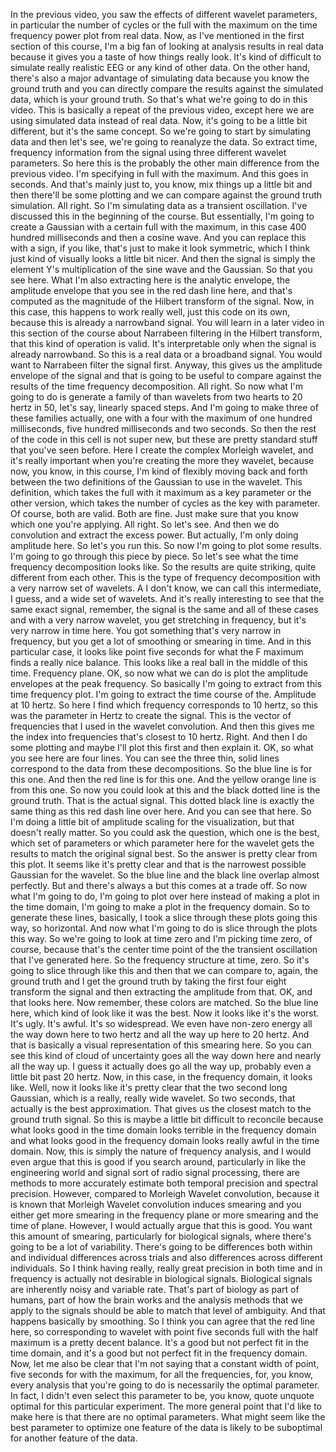  In the previous video, you saw the effects of different wavelet parameters, in particular the number of cycles or the full with the maximum on the time frequency power plot from real data. Now, as I've mentioned in the first section of this course, I'm a big fan of looking at analysis results in real data because it gives you a taste of how things really look. It's kind of difficult to simulate really realistic EEG or any kind of other data. On the other hand, there's also a major advantage of simulating data because you know the ground truth and you can directly compare the results against the simulated data, which is your ground truth. So that's what we're going to do in this video. This is basically a repeat of the previous video, except here we are using simulated data instead of real data. Now, it's going to be a little bit different, but it's the same concept. So we're going to start by simulating data and then let's see, we're going to reanalyze the data. So extract time, frequency information from the signal using three different wavelet parameters. So here this is the probably the other main difference from the previous video. I'm specifying in full with the maximum. And this goes in seconds. And that's mainly just to, you know, mix things up a little bit and then there'll be some plotting and we can compare against the ground truth simulation. All right. So I'm simulating data as a transient oscillation. I've discussed this in the beginning of the course. But essentially, I'm going to create a Gaussian with a certain full with the maximum, in this case 400 hundred milliseconds and then a cosine wave. And you can replace this with a sign, if you like, that's just to make it look symmetric, which I think just kind of visually looks a little bit nicer. And then the signal is simply the element Y's multiplication of the sine wave and the Gaussian. So that you see here. What I'm also extracting here is the analytic envelope, the amplitude envelope that you see in the red dash line here, and that's computed as the magnitude of the Hilbert transform of the signal. Now, in this case, this happens to work really well, just this code on its own, because this is already a narrowband signal. You will learn in a later video in this section of the course about Narrabeen filtering in the Hilbert transform, that this kind of operation is valid. It's interpretable only when the signal is already narrowband. So this is a real data or a broadband signal. You would want to Narrabeen filter the signal first. Anyway, this gives us the amplitude envelope of the signal and that is going to be useful to compare against the results of the time frequency decomposition. All right. So now what I'm going to do is generate a family of than wavelets from two hearts to 20 hertz in 50, let's say, linearly spaced steps. And I'm going to make three of these families actually, one with a four with the maximum of one hundred milliseconds, five hundred milliseconds and two seconds. So then the rest of the code in this cell is not super new, but these are pretty standard stuff that you've seen before. Here I create the complex Morleigh wavelet, and it's really important when you're creating the more they wavelet, because now, you know, in this course, I'm kind of flexibly moving back and forth between the two definitions of the Gaussian to use in the wavelet. This definition, which takes the full with it maximum as a key parameter or the other version, which takes the number of cycles as the key with parameter. Of course, both are valid. Both are fine. Just make sure that you know which one you're applying. All right. So let's see. And then we do convolution and extract the excess power. But actually, I'm only doing amplitude here. So let's you run this. So now I'm going to plot some results. I'm going to go through this piece by piece. So let's see what the time frequency decomposition looks like. So the results are quite striking, quite different from each other. This is the type of frequency decomposition with a very narrow set of wavelets. A I don't know, we can call this intermediate, I guess, and a wide set of wavelets. And it's really interesting to see that the same exact signal, remember, the signal is the same and all of these cases and with a very narrow wavelet, you get stretching in frequency, but it's very narrow in time here. You got something that's very narrow in frequency, but you get a lot of smoothing or smearing in time. And in this particular case, it looks like point five seconds for what the F maximum finds a really nice balance. This looks like a real ball in the middle of this time. Frequency plane. OK, so now what we can do is plot the amplitude envelopes at the peak frequency. So basically I'm going to extract from this time frequency plot. I'm going to extract the time course of the. Amplitude at 10 hertz. So here I find which frequency corresponds to 10 hertz, so this was the parameter in Hertz to create the signal. This is the vector of frequencies that I used in the wavelet convolution. And then this gives me the index into frequencies that's closest to 10 hertz. Right. And then I do some plotting and maybe I'll plot this first and then explain it. OK, so what you see here are four lines. You can see the three thin, solid lines correspond to the data from these decompositions. So the blue line is for this one. And then the red line is for this one. And the yellow orange line is from this one. So now you could look at this and the black dotted line is the ground truth. That is the actual signal. This dotted black line is exactly the same thing as this red dash line over here. And you can see that here. So I'm doing a little bit of amplitude scaling for the visualization, but that doesn't really matter. So you could ask the question, which one is the best, which set of parameters or which parameter here for the wavelet gets the results to match the original signal best. So the answer is pretty clear from this plot. It seems like it's pretty clear and that is the narrowest possible Gaussian for the wavelet. So the blue line and the black line overlap almost perfectly. But and there's always a but this comes at a trade off. So now what I'm going to do, I'm going to plot over here instead of making a plot in the time domain, I'm going to make a plot in the frequency domain. So to generate these lines, basically, I took a slice through these plots going this way, so horizontal. And now what I'm going to do is slice through the plots this way. So we're going to look at time zero and I'm picking time zero, of course, because that's the center time point of the the transient oscillation that I've generated here. So the frequency structure at time, zero. So it's going to slice through like this and then that we can compare to, again, the ground truth and I get the ground truth by taking the first four eight transform the signal and then extracting the amplitude from that. OK, and that looks here. Now remember, these colors are matched. So the blue line here, which kind of look like it was the best. Now it looks like it's the worst. It's ugly. It's awful. It's so widespread. We even have non-zero energy all the way down here to two hertz and all the way up here to 20 hertz. And that is basically a visual representation of this smearing here. So you can see this kind of cloud of uncertainty goes all the way down here and nearly all the way up. I guess it actually does go all the way up, probably even a little bit past 20 hertz. Now, in this case, in the frequency domain, it looks like. Well, now it looks like it's pretty clear that the two second long Gaussian, which is a really, really wide wavelet. So two seconds, that actually is the best approximation. That gives us the closest match to the ground truth signal. So this is maybe a little bit difficult to reconcile because what looks good in the time domain looks terrible in the frequency domain and what looks good in the frequency domain looks really awful in the time domain. Now, this is simply the nature of frequency analysis, and I would even argue that this is good if you search around, particularly in like the engineering world and signal sort of radio signal processing, there are methods to more accurately estimate both temporal precision and spectral precision. However, compared to Morleigh Wavelet convolution, because it is known that Morleigh Wavelet convolution induces smearing and you either get more smearing in the frequency plane or more smearing and the time of plane. However, I would actually argue that this is good. You want this amount of smearing, particularly for biological signals, where there's going to be a lot of variability. There's going to be differences both within and individual differences across trials and also differences across different individuals. So I think having really, really great precision in both time and in frequency is actually not desirable in biological signals. Biological signals are inherently noisy and variable rate. That's part of biology as part of humans, part of how the brain works and the analysis methods that we apply to the signals should be able to match that level of ambiguity. And that happens basically by smoothing. So I think you can agree that the red line here, so corresponding to wavelet with point five seconds full with the half maximum is a pretty decent balance. It's a good but not perfect fit in the time domain, and it's a good but not perfect fit in the frequency domain. Now, let me also be clear that I'm not saying that a constant width of point, five seconds for with the maximum, for all the frequencies, for, you know, every analysis that you're going to do is necessarily the optimal parameter. In fact, I didn't even select this parameter to be, you know, quote unquote optimal for this particular experiment. The more general point that I'd like to make here is that there are no optimal parameters. What might seem like the best parameter to optimize one feature of the data is likely to be suboptimal for another feature of the data.